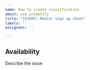 ```yaml
---
name: How to create classification
about: use promptify
title: "[EVENT] Mentor Sign up sheet"
labels: ''
assignees: ''

---
```


## Availability

Describe the issue
